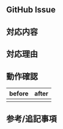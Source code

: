 ## GitHub Issue
<!--
  #Issue番号
-->

## 対応内容
<!--
  このプルリクエストで対応したこと
-->

## 対応理由
<!--
  Issueで説明できない補足事項（Issueの説明で十分であれば不要）
-->

## 動作確認
<!--
  どの環境でどのような動作確認を実施したか
  画面の実装や改修があった場合は、スクリーンショットなどがあるとわかりやすくて良い
-->
| before | after |
| --- | --- |
|  |  |

## 参考/追記事項
<!--
  関連するプルリクエストやIssue等の補足、申し送り事項などあれば書く
-->
